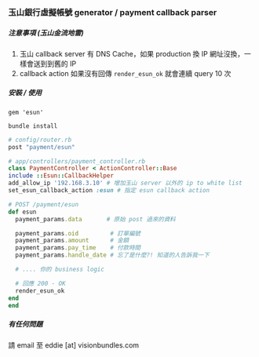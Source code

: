 ### 玉山銀行虛擬帳號 generator / payment callback parser


##### 注意事項 (玉山金流地雷)

1. 玉山 callback server 有 DNS Cache，如果 production 換 IP 網址沒換，一樣會送到到舊的 IP
2. callback action 如果沒有回傳 `render_esun_ok` 就會連續 query 10 次

##### 安裝 / 使用

`gem 'esun'`

`bundle install`


```ruby
# config/router.rb
post "payment/esun"
```

```ruby
# app/controllers/payment_controller.rb
class PaymentController < ActionController::Base
include ::Esun::CallbackHelper
add_allow_ip '192.168.3.10' # 增加玉山 server 以外的 ip to white list
set_esun_callback_action :esun # 指定 esun callback action

# POST /payment/esun
def esun
  payment_params.data       # 原始 post 過來的資料

  payment_params.oid         # 訂單編號
  payment_params.amount      # 金額
  payment_params.pay_time    # 付款時間
  payment_params.handle_date # 忘了是什麼?! 知道的人告訴我一下

  # .... 你的 business logic

  # 回應 200 - OK
  render_esun_ok
end
end
```


##### 有任何問題

請 email 至 eddie [at] visionbundles.com

